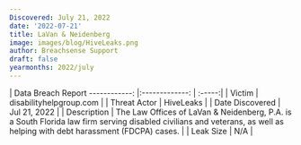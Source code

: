 ```yaml
---
Discovered: July 21, 2022
date: '2022-07-21'
title: LaVan & Neidenberg
image: images/blog/HiveLeaks.png
author: Breachsense Support
draft: false
yearmonths: 2022/july
---
```



| Data Breach Report
------------:     |:-------------:    | :-----:|
| Victim      | disabilityhelpgroup.com      | 
| Threat Actor      | HiveLeaks      | 
| Date Discovered      | Jul 21, 2022      | 
| Description      | The Law Offices of LaVan & Neidenberg, P.A. is a South Florida law firm serving disabled civilians and veterans, as well as helping with debt harassment (FDCPA) cases.      | 
| Leak Size      | N/A      | 

